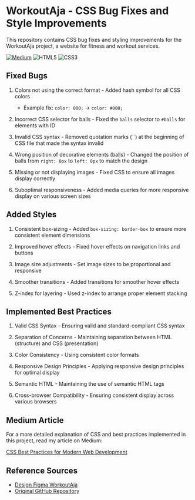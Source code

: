 # WorkoutAja - CSS Bug Fixes and Style Improvements

This repository contains CSS bug fixes and styling improvements for the WorkoutAja project, a website for fitness and workout services.

[![Medium](https://img.shields.io/badge/Medium-12100E?style=for-the-badge&logo=medium&logoColor=white)](https://bit.ly/4jVxbSk)
![HTML5](https://img.shields.io/badge/html5-%23E34F26.svg?style=for-the-badge&logo=html5&logoColor=white)
![CSS3](https://img.shields.io/badge/css3-%231572B6.svg?style=for-the-badge&logo=css3&logoColor=white)

## Fixed Bugs

1. Colors not using the correct format - Added hash symbol for all CSS colors
   - Example fix: `color: 000;` → `color: #000;`

2. Incorrect CSS selector for balls - Fixed the `balls` selector to `#balls` for elements with ID

3. Invalid CSS syntax - Removed quotation marks (``) at the beginning of CSS file that made the syntax invalid

4. Wrong position of decorative elements (balls) - Changed the position of balls from `right: 0px` to `left: 0px` to match the design

5. Missing or not displaying images - Fixed CSS to ensure all images display correctly

6. Suboptimal responsiveness - Added media queries for more responsive display on various screen sizes

## Added Styles

1. Consistent box-sizing - Added `box-sizing: border-box` to ensure more consistent element dimensions

2. Improved hover effects - Fixed hover effects on navigation links and buttons

3. Image size adjustments - Set image sizes to be proportional and responsive

4. Smoother transitions - Added transitions for smoother hover effects

5. Z-index for layering - Used z-index to arrange proper element stacking

## Implemented Best Practices

1. Valid CSS Syntax - Ensuring valid and standard-compliant CSS syntax

2. Separation of Concerns - Maintaining separation between HTML (structure) and CSS (presentation)

3. Color Consistency - Using consistent color formats

4. Responsive Design Principles - Applying responsive design principles for optimal display

5. Semantic HTML - Maintaining the use of semantic HTML tags

6. Cross-browser Compatibility - Ensuring consistent display across various browsers

## Medium Article

For a more detailed explanation of CSS and best practices implemented in this project, read my article on Medium:

[CSS Best Practices for Modern Web Development](https://bit.ly/4jVxbSk)

## Reference Sources

- [Design Figma WorkoutAja](https://www.figma.com/design/CAawvDkcG4AloMWvHwrOvo/workoutaja?node-id=0:1&t=CfOiRcljPeT5PykW-1)
- [Original GitHub Repository](https://github.com/cakrawala-university/web-client-development)
